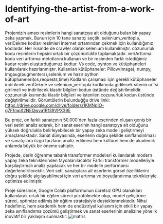 # Identifying-the-artist-from-a-work-of-art

Projemizin amacı resimlerin hangi sanatçıya ait olduğunu bulan bir yapay zeka yapmak.
Bunun için 10 tane sanatçı seçtik.
selenium_veritopla, veriCekme kodları resimleri internet ortamından çekmek için kullandığımız kodlardır.
Her ikisinde de crawler olarak selenium kullanılmıştır.
cozunurluk kodu resimlerin hepsini ortak bir çözünürlükte toplamaktadır.
veriArttırma kodu veri arttırma metotlarını kullanan ve bir resimden farklı istediğimiz kadar resim oluşturduğumuz kodtur. 
Vs code, pyhton ve kütüphaneleri kullanılarak hazırlanmıştır.
Kullanılan kütüphaneler: Pillow(Image), numpy, imgaug(augmenters),selenium ve hazır python kütüphaneleri(os,requests,time)
Kodların çalışması için gerekli kütüphaneler indirilmeli
veriCekme ve selenium_veritopla kodlarında gidilecek sitenin url'si girilmeli ve indirilecek klasör bilgileri kodun üstünde değiştirilmelidir. 
cozunurluk kısmında klasör bilgileri ve istenilen cozunurluk kodun üstünde değiştirilmelidir.
Görüntülerin bulunduğğu drive linki:
https://drive.google.com/drive/folders/1KMNpIQ-g7FfmpX2NEQwva1Rf39VPX39E

Bu proje, on farklı sanatçının 50.000'den fazla eserinden oluşan geniş bir veri setini analiz ederek, bir sanat eserinin hangi sanatçıya ait olduğunu yüksek doğrulukla belirleyebilecek bir yapay zeka modeli geliştirmeyi amaçlamaktadır. 
Sanat dünyasında, eserlerin doğru şekilde sınıflandırılması ve sanatçılara özgü tarzların analiz edilmesi hem kültürel hem de akademik anlamda büyük bir öneme sahiptir. 

Projede, derin öğrenme tabanlı transformer modelleri kullanılarak modern yapay zeka tekniklerinden faydalanılacaktır Farklı transformer modelleriyle karşılaştırmalı analiz yapılacak ve her bir modelin performansı değerlendirilecektir. 
Veri seti, sanatçılara ait eserlerin görsel özelliklerini doğru şekilde algılayabilmesi için veri artırma ve boyutlandırma teknikleriyle optimize edilmiştir. 

Proje süresince, Google Colab platformunun ücretsiz GPU olanakları kullanılarak ortak bir eğitim süreci yürütülmekte olup, model geliştirme süreci, optimize edilmiş bir eğitim stratejisiyle desteklenmektedir. 
Nihai hedefimiz, hem akademik hem de endüstriyel kullanım için etkili bir yapay zeka sınıflandırma çözümü geliştirmek ve sanat eserlerinin analizine yönelik inovatif bir yaklaşım sunmaktır. 
![matris](https://github.com/user-attachments/assets/1f9c87a3-0e2d-46d7-8ce1-b6ffec14c803)
